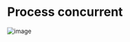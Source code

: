 # Process concurrent
![image](https://github.com/limmyYun/Operating-System/assets/99036722/1740bec6-4f74-417a-b4ab-99939383fb94)
